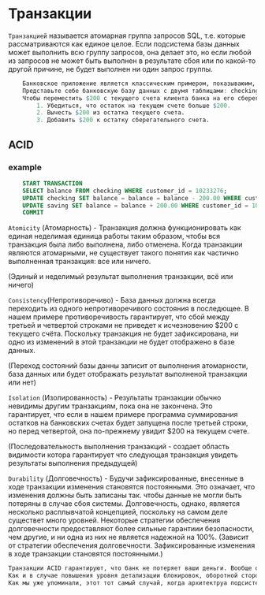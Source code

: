 # Транзакции


`Транзакцией` называется атомарная группа запросов SQL, т.е. которые рассматриваются как единое целое. 
Если подсистема базы данных может выполнить всю группу запросов, она делает это, но если любой из запросов не может быть 
выполнен в результате сбоя или по какой-то другой причине, не будет выполнен ни один запрос группы. 



```r
    Банковское приложение является классическим примером, показываюим, почему необходимы транзакции. 
    Представьте себе банковскую базу данных с двумя таблицами: checking и savings (текущий и сберегательный счета).
    Чтобы переместить $200 с текущего счета клиента банка на его сберегательный счет, вам нужно сделать, по меньшей мере, три шага:
        1. Убедиться, что остаток на текущем счете больше $200.
        2. Вычесть $200 из остатка текущего счета.
        3. Добавить $200 к остатку сберегательного счета.
```

## ACID 
### example
```sql
    START TRANSACTION 
    SELECT balance FROM checking WHERE customer_id = 10233276;
    UPDATE checking SET balance = balance = balance - 200.00 WHERE customer_id = 10233276;
    UPDATE saving SET balance = balance + 200.00 WHERE customer_id = 10233276;
    COMMIT 
```

`Atomicity`  (Атомарность) - Транзакция должна функционировать как единая неделимая единица работы таким образом, 
    чтобы вся транзакция была либо выполнена, либо отменена. Когда транзакции являются атомарными,
    не существует такого понятия как частично выполненная транзакция: все или ничего.

(Эдиный и неделимый результат выполнения транзакции, всё или ничего)

`Consistency`(Непротиворечиво) - База данных должна всегда переходить из одного непротиворечивого состояния в последющее.
    В нашем примере противоречивость гарантирует, что сбой между третьей и четвертой строками не приведет к исчезновению
    $200 с текущего счёта. Поскольку транзакция не будет зафиксирована, ни одно из изменений в этой транзакции не будет отображено в базе данных.

(Переход состояний базы данны записит от выполнения атомарности, база данных или будет отображать результат выполненой транзакции или нет)

`Isolation` (Изолированность) - Результаты транзакции обычно невидимы другим транзакциям, пока она не закончена. 
    Это гарантирует, что если в нашем примере программа суммирования остатков на банковских счетах будет запущена после третьей строки, 
    но перед четвертой, она по-прежнему увидит $200 на текущем счете.

(Последовательность выполнения транзакций - создает область видимости котора гарантирует что следующая транзакция увидеть результаты выполнения предыдущей)

`Durability` (Долговечность) - Будучи зафиксированные, внесенные в ходе транзакции изменения становятся постоянными. Это означает, что изменения
    должны быть записаны так. чтобы данные не могли быть потеряны в случае сбоя системы. Долговечность, однако, является несколько расплывчатой концепцией, поскольку на самом деле существет много уровней. Некоторые стратегии обеспечения долговечности предоставляют более сильные
    гарантиии безопасности, чем другие, и ни одна из них не является надежной на 100%.
(Зависит от стратегии обеспечения долговечности. Зафиксированные изменения в ходе транзакции становятся постоянными.)

```r
Транзакции ACID гарантируют, что банк не потеряет ваши деньги. Вообще очень сложно или даже невозможно сделать это с помощью логики приложения. 
Как и в случае повышения уровня детализации блокировок, оборотной сторонй усиленной безопасности является то, что сервер базы данных должен выполнять больше работы. Сервер базы данных с транзакциями ACID обычнотребует большей мощности процессора, обьема памяти и дискового пространства, чем без них.
Как мы уже упоминали, этот тот самый случай, когда архитектруа подсистем хранения данных MySQL оказывается благом.
```
